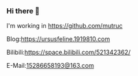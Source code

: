 ### Hi there 👋

I'm working in https://github.com/mutruc

Blog:https://ursusfeline.1919810.com

Bilibili:https://space.bilibili.com/521342362/

E-Mail:15286658193@163.com
